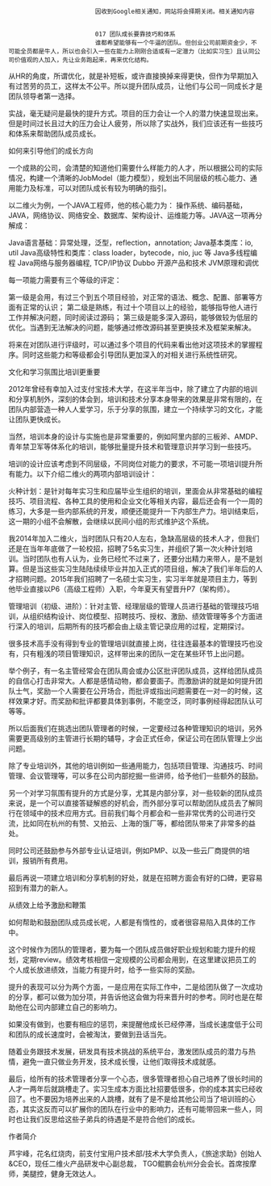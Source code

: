 
                            
                            因收到Google相关通知，网站将会择期关闭。相关通知内容
                            
                            
                            017 团队成长要靠技巧和体系
                            谁都希望能够有一个牛逼的团队。但创业公司前期资金少，不可能全员都是牛人，所以也会引入一些在能力上刚刚合适或有一定潜力（比如实习生）且认同公司价值观的人加入，先让业务跑起来，再来优化结构。

从HR的角度，所谓优化，就是补短板，或许直接换掉来得更快，但作为早期加入有过苦劳的员工，这样太不公平。所以提升团队成员，让他们与公司一同成长才是团队领导者第一选择。

实战，毫无疑问是最快的提升方式。项目的压力会让一个人的潜力快速显现出来。但是时间过长且过大的压力会让人疲劳，所以除了实战外，我们应该还有一些技巧和体系来帮助团队成员成长。

如何来引导他们的成长方向

一个成熟的公司，会清楚的知道他们需要什么样能力的人才，所以根据公司的实际情况，构建一个清晰的JobModel（能力模型），规划出不同层级的核心能力、通用能力及标准，可以对团队成长有较为明确的指引。

以二维火为例，一个JAVA工程师，他的核心能力为：
操作系统、编码基础，JAVA，网络协议、网络安全、数据库、架构设计、运维能力等。JAVA这一项再分解成：


Java语言基础：异常处理，泛型，reflection，annotation;
Java基本类库：io, util
Java高级特性和类库：class loader，bytecode，nio, juc 等
Java多线程编程
Java网络与服务器编程, TCP/IP协议
Dubbo
开源产品和技术
JVM原理和调优


每一项能力需要有三个等级的评定：


第一级是会用，有过三个到五个项目经验，对正常的语法、概念、配置、部署等方面有正常的认识；
第二级是熟练，有过十个项目以上的经验，能够指导他人进行工作并解决问题，同时阅读过源码；
第三级是能多深入源码，能够做较为低层的优化。当遇到无法解决的问题，能够通过修改源码甚至更换技术及框架来解决。


将来在对团队进行评级时，可以通过多个项目的代码来看出他对这项技术的掌握程序。同时这些能力和等级都会引导团队更加深入的对相关进行系统性研究。

文化和学习氛围比培训更重要

2012年曾经有幸加入过支付宝技术大学，在这半年当中，除了建立了内部的培训和分享机制外，深刻的体会到，培训和技术分享本身带来的效果是非常有限的，在团队内部营造一种人人爱学习，乐于分享的氛围，建立一个持续学习的文化，才能让团队更快成长。

当然，培训本身的设计与实施也是非常重要的，例如阿里内部的三板斧、AMDP、青年禁卫军等体系化的培训，能够批量提升技术和管理意识并学习到一些技巧。

培训的设计应该考虑到不同层级，不同岗位对能力的要求，不可能一项培训提升所有能力。以下介绍二维火的两项内部培训设计：

火种计划：是针对每年实习生和应届毕业生组织的培训，里面会从非常基础的编程技巧、项目流程、各种工具的使用和企业文化等相关内容，最后还会有一个一周的练习，大多是一些内部系统的开发，顺便还能提升一下内部生产力。培训结束后，这一期的小组不会解散，会继续以民间小组的形式维护这个系统。

我2014年加入二维火，当时团队只有20人左右，急缺高层级的技术人才，但我们还是在当年年底做了一轮校招，招聘了5名实习生，并组织了第一次火种计划培训。当时团队也有人认为，业务已经忙不过来了，还要分出精力来带人，是不是划算。但是当这些实习生陆陆续续毕业并加入正式的项目组，解决了我们半年后的人才招聘问题。2015年我们招聘了一名硕士实习生，实习半年就是项目主力，等到他毕业直接以P6（高级工程师）入职，今年夏天有望晋升P7（架构师）。

管理培训（初级、进阶）：针对主管、经理层级的管理人员进行基础的管理技巧培训，从组织结构设计、岗位模型、招聘技巧、授权、激励、绩效管理等多个方面进行深入的培训，后期所有的技巧都会由上级主管记录应用的过程，定期探讨。

很多技术高手没有得到专业的管理培训就直接上岗，往往连最基本的管理技巧也没有，只有粗浅的项目管理知识，这样带出来的团队一定在某些环节上出问题。

举个例子，有一名主管经常会在团队周会或办公区批评团队成员，这样给团队成员的自信心打击非常大。人都是感情动物，都会要面子。而激励讲的就是如何提升团队士气，奖励一个人需要在公开场合，而批评或指出问题需要在一对一的时候，这样效果才好。而奖励和批评都要具体到事例，不能空泛，同时事例经得起团队认可等等。

所以后面我们在挑选出团队管理者的时候，一定要经过各种管理知识的培训，另外需要更高级别的主管进行长期的辅导，才会正式任命，保证公司在团队管理上少出问题。

除了专业培训外，其他的培训例如一些通用能力，包括项目管理、沟通技巧、时间管理、会议管理等，可以多在公司内部挖掘一些讲师，给予他们一些额外的鼓励。

另一个对学习氛围有提升的方式是分享，尤其是内部分享，对一些较新的团队成员来说，是一个可以直接答疑解惑的好机会，而外部分享可以帮助团队成员去了解同行在领域中的技术应用方式。目前我们每个月都会和一些非常优秀的公司进行交流，比如同在杭州的有赞、又拍云、上海的饿厂等，都给团队带来了非常多的益处。

同时公司还鼓励参与外部专业认证培训，例如PMP、以及一些云厂商提供的培训，报销所有费用。

最后再说一项建立培训和分享机制的好处，就是在招聘方面会有好的口碑，更容易招到有潜力的新人。

从绩效上给予激励和鞭策

如何帮助和鼓励团队成员成长呢，人都是有惰性的，或者很容易陷入具体的工作中。

这个时候作为团队的管理者，要为每一个团队成员做好职业规划和能力提升的规划，定期review。绩效考核相信一定规模的公司都会用到，在这里建议把员工的个人成长放进绩效，当能力有提升时，给予一些实际的奖励。

提升的表现可以分为两个方面，一是应用在实际工作中，二是给团队做了一次成功的分享，都可以做为加分项，并告诉他这会做为将来晋升时的参考。同时也是在帮助他在公司内部建立自己的影响力。

如果没有做到，也要有相应的惩罚，来提醒他成长已经停滞，当成长速度低于公司和团队的成长速度时，会被淘汰，要做到丑话当先。

随着业务跟技术发展，研发具有技术挑战的系统平台，激发团队成员的潜力与热情，避免一直只做业务开发，技术成长慢，让他们取得技术成就感。

最后，给所有的技术管理者分享一个心态，很多管理者担心自己培养了很长时间的人才一两年后就跳槽走了。实习生成本方面比社招要低很多，你的成本其实已经收回了。也不要因为培养出来的人跳槽，就有了是不是给其他公司当了培训班的心态，其实这反而可以扩展你的团队在行业中的影响力，还有可能带回来一些人，同时也让我们反思给这些子弟兵的待遇是不是符合他们的成长。

作者简介

芦宇峰，花名红烧肉，前支付宝用户技术部/技术大学负责人，《旅途求助》创始人&CEO，现任二维火产品研发中心副总裁， TGO鲲鹏会杭州分会会长。首席按摩师，美腿控，健身无效达人。

                        
                        
                            